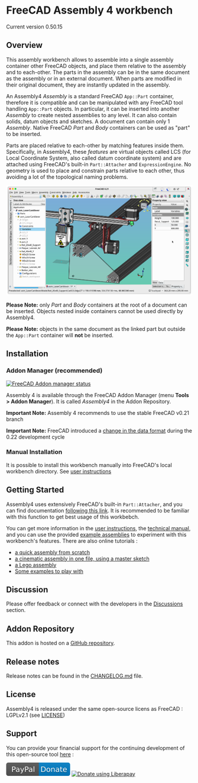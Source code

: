 # FreeCAD Assembly 4 workbench

Current version 0.50.15


## Overview

This assembly workbench allows to assemble into a single assembly container other FreeCAD objects, and place them relative to the assembly and to each-other. The parts in the assembly can be in the same document as the assembly or in an external document. When parts are modified in their original document, they are instantly updated in the assembly.

An Assembly4 _Assembly_ is a standard FreeCAD `App::Part` container, therefore it is compatible and can be manipulated with any FreeCAD tool handling `App::Part` objects. In particular, it can be inserted into another _Assembly_ to create nested assemblies to any level. It can also contain solids, datum objects and sketches. A document can contain only 1 _Assembly_. Native FreeCAD _Part_ and _Body_ containers can be used as "part" to be inserted. 

Parts are placed relative to each-other by matching features inside them. Specifically, in Assembly4, these _features_ are virtual objects called LCS (for Local Coordinate System, also called datum coordinate system) and are attached using FreeCAD's built-in `Part::Attacher` and `ExpressionEngine`. No geometry is used to place and constrain parts relative to each other, thus avoiding a lot of the topological naming problems.


![](Resources/media/LaserCutter.png)

**Please Note:** only _Part_ and _Body_ containers at the root of a document can be inserted. Objects nested inside containers cannot be used directly by Assembly4.

**Please Note:** objects in the same document as the linked part but outside the `App::Part` container will **not** be inserted.


## Installation

### Addon Manager (recommended)

[![FreeCAD Addon manager status](https://img.shields.io/badge/FreeCAD%20addon%20manager-available-brightgreen)](https://github.com/FreeCAD/FreeCAD-addons)

Assembly 4 is available through the FreeCAD Addon Manager (menu **Tools > Addon Manager**). It is called _Assembly4_ in the Addon Repository.

**Important Note:** Assembly 4 recommends to use the stable FreeCAD v0.21 branch

**Important Note:** FreeCAD introduced a [change in the data format](https://github.com/FreeCAD/FreeCAD/pull/12714) during the 0.22 development cycle


### Manual Installation

It is possible to install this workbench manually into FreeCAD's local workbench directory. See [user instructions](INSTRUCTIONS.md)


## Getting Started

Assembly4 uses extensively FreeCAD's built-in `Part::Attacher`, and you can find documentation [following this link](https://wiki.freecad.org/Part_EditAttachment). It is recommended to be familiar with this function to get best usage of this workbebch.

You can get more information in the [user instructions](INSTRUCTIONS.md), the [technical manual](TECHMANUAL.md), and you can use the provided [example assemblies](https://github.com/Zolko-123/FreeCAD_Examples) to experiment with this workbench's features. There are also online tutorials :

* [a quick assembly from scratch](https://github.com/Zolko-123/FreeCAD_Examples/blob/master/Asm4_Tutorial1/README.md)
* [a cinematic assembly in one file, using a master sketch](https://github.com/Zolko-123/FreeCAD_Examples/blob/master/Asm4_Tutorial2/README.md)
* [a Lego assembly](https://github.com/Zolko-123/FreeCAD_Examples/blob/master/Asm4_Tutorial3/README.md)
* [Some examples to play with](https://github.com/Zolko-123/FreeCAD_Examples)


## Discussion
Please offer feedback or connect with the developers in the [Discussions](https://github.com/Zolko-123/FreeCAD_Assembly4/discussions) section.


## Addon Repository
This addon is hosted on a [GitHub repository](https://github.com/Zolko-123/FreeCAD_Assembly4).


## Release notes
Release notes can be found in the [CHANGELOG.md](CHANGELOG.md) file.


## License
Assembly4 is released under the same open-source licens as FreeCAD : LGPLv2.1 (see [LICENSE](LICENSE))


## Support
You can provide your financial support for the continuing development of this open-source tool [here](https://www.paypal.com/donate/?hosted_button_id=LBA6ZAV9QSQT8) :

<a href="https://www.paypal.com/donate/?hosted_button_id=LBA6ZAV9QSQT8"><img src="Resources/media/PayPal_Donate.svg" height="36" alt="PayPal Donate"/></a>
<a href="https://liberapay.com/Zolko/donate"><img alt="Donate using Liberapay" src="https://liberapay.com/assets/widgets/donate.svg" height="36" alt="LiberaPay Donate"></a>

